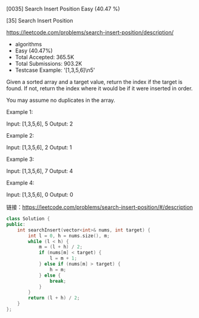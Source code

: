 [0035] Search Insert Position                                       Easy   (40.47 %)

<!--front-->	
[35] Search Insert Position  

https://leetcode.com/problems/search-insert-position/description/

* algorithms
* Easy (40.47%)
* Total Accepted:    365.5K
* Total Submissions: 903.2K
* Testcase Example:  '[1,3,5,6]\n5'

Given a sorted array and a target value, return the index if the target is found. If not, return the index where it would be if it were inserted in order.

You may assume no duplicates in the array.

Example 1:


Input: [1,3,5,6], 5
Output: 2


Example 2:


Input: [1,3,5,6], 2
Output: 1


Example 3:


Input: [1,3,5,6], 7
Output: 4


Example 4:


Input: [1,3,5,6], 0
Output: 0







<!--back-->

链接：https://leetcode.com/problems/search-insert-position/#/description

```cpp
class Solution {
public:
    int searchInsert(vector<int>& nums, int target) {
        int l = 0, h = nums.size(), m;
        while (l < h) {
            m = (l + h) / 2;
            if (nums[m] < target) {
                l = m + 1;
            } else if (nums[m] > target) {
                h = m;
            } else {
                break;
            }
        }
        return (l + h) / 2;
    }
};
```


